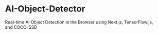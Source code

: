 # AI-Object-Detector
Real-time AI Object Detection in the Browser using Next.js, TensorFlow.js, and COCO-SSD

